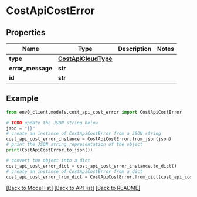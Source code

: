# CostApiCostError


## Properties

Name | Type | Description | Notes
------------ | ------------- | ------------- | -------------
**type** | [**CostApiCloudType**](CostApiCloudType.md) |  | 
**error_message** | **str** |  | 
**id** | **str** |  | 

## Example

```python
from env0_client.models.cost_api_cost_error import CostApiCostError

# TODO update the JSON string below
json = "{}"
# create an instance of CostApiCostError from a JSON string
cost_api_cost_error_instance = CostApiCostError.from_json(json)
# print the JSON string representation of the object
print(CostApiCostError.to_json())

# convert the object into a dict
cost_api_cost_error_dict = cost_api_cost_error_instance.to_dict()
# create an instance of CostApiCostError from a dict
cost_api_cost_error_from_dict = CostApiCostError.from_dict(cost_api_cost_error_dict)
```
[[Back to Model list]](../README.md#documentation-for-models) [[Back to API list]](../README.md#documentation-for-api-endpoints) [[Back to README]](../README.md)


